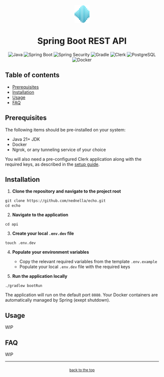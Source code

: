 <!-- HEADER -->
<br id="top" />
<p align="center">
  <a href="https://github.com/nednella/echo" target="_blank" rel="noopener noreferrer">
    <img src="../docs/logo/echo-logo-256-light-gradient.svg" width="48" />
  </a>
</p>
<div align="center">
  <h1>Spring Boot REST API</h1>
  <p>
    <img alt="Java" src="https://img.shields.io/badge/Java-F71134?style=for-the-badge&logo=openjdk&logoColor=white"/>
    <img alt="Spring Boot" src="https://img.shields.io/badge/Spring_Boot-6DB33F?style=for-the-badge&logo=springboot&logoColor=white"/>
    <img alt="Spring Security" src="https://img.shields.io/badge/Spring_Security-6DB33F?style=for-the-badge&logo=springsecurity&logoColor=white"/>
    <img alt="Gradle" src="https://img.shields.io/badge/Gradle-02303A?style=for-the-badge&logo=gradle&logoColor=white"/>
    <img alt="Clerk" src="https://img.shields.io/badge/Clerk-5138EE?style=for-the-badge&logo=clerk&logoColor=white"/>
    <img alt="PostgreSQL" src="https://img.shields.io/badge/PostgreSQL-4169E1?style=for-the-badge&logo=postgresql&logoColor=white"/>
    <img alt="Docker" src="https://img.shields.io/badge/Docker-2496ED?style=for-the-badge&logo=docker&logoColor=white"/>
  </p>
</div>

## Table of contents

- [Prerequisites](#prerequisites)
- [Installation](#installation)
- [Usage](#usage)
- [FAQ](#faq)

## Prerequisites

The following items should be pre-installed on your system:

- Java 21+ JDK
- Docker
- Ngrok, or any tunneling service of your choice

You will also need a pre-configured Clerk application along with the required keys, as described in the [setup guide](../docs/clerk-setup.md).

## Installation

1. **Clone the repository and navigate to the project root**

```
git clone https://github.com/nednella/echo.git
cd echo
```

2. **Navigate to the application**

```
cd api
```

3. **Create your local `.env.dev` file**

```
touch .env.dev
```

4. **Populate your environment variables**

    - Copy the relevant required variables from the template `.env.example`
    - Populate your local `.env.dev` file with the required keys

5. **Run the application locally**

```
./gradlew bootRun
```

The application will run on the default port `8080`. Your Docker containers are automatically managed by Spring (exept shutdown).

## Usage

WIP

## FAQ

WIP

---

<!-- FOOTER -->
<p align="center">
  <sub><a href="#top">back to the top</a></sub>
</p>